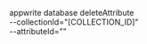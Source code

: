 appwrite database deleteAttribute \
        --collectionId="[COLLECTION_ID]" \
        --attributeId=""

